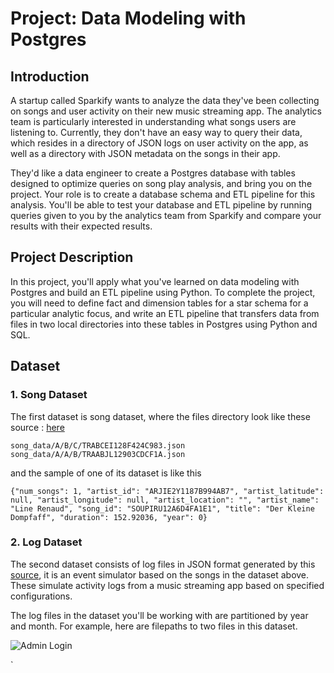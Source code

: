 # Project: Data Modeling with Postgres 

## Introduction 

A startup called Sparkify wants to analyze the data they've been collecting on songs and user activity on their new music streaming app. The analytics team is particularly interested in understanding what songs users are listening to. Currently, they don't have an easy way to query their data, which resides in a directory of JSON logs on user activity on the app, as well as a directory with JSON metadata on the songs in their app.

They'd like a data engineer to create a Postgres database with tables designed to optimize queries on song play analysis, and bring you on the project. Your role is to create a database schema and ETL pipeline for this analysis. You'll be able to test your database and ETL pipeline by running queries given to you by the analytics team from Sparkify and compare your results with their expected results.

## Project Description

In this project, you'll apply what you've learned on data modeling with Postgres and build an ETL pipeline using Python. To complete the project, you will need to define fact and dimension tables for a star schema for a particular analytic focus, and write an ETL pipeline that transfers data from files in two local directories into these tables in Postgres using Python and SQL.

## Dataset
### 1. Song Dataset 

The first dataset is song dataset, where the files directory look like these
source : [here](https://labrosa.ee.columbia.edu/millionsong/)

 `song_data/A/B/C/TRABCEI128F424C983.json`
<br>
 `song_data/A/A/B/TRAABJL12903CDCF1A.json`
 
 and the sample of one of its dataset is like this 
 
`{"num_songs": 1, "artist_id": "ARJIE2Y1187B994AB7", "artist_latitude": null, "artist_longitude": null, "artist_location": "", "artist_name": "Line Renaud", "song_id": "SOUPIRU12A6D4FA1E1", "title": "Der Kleine Dompfaff", "duration": 152.92036, "year": 0}`

### 2. Log Dataset 
The second dataset consists of log files in JSON format generated by this [source](https://github.com/Interana/eventsim), it is an
event simulator based on the songs in the dataset above. These simulate activity logs from a music streaming app based on specified configurations.

The log files in the dataset you'll be working with are partitioned by year and month. For example, here are filepaths to two files in this dataset.

![Admin Login](https://github.com/ridhanf/FSW5-RFadhil-06-Challenge/blob/feature/dashboard/preview/admin-login.png?raw=true)
 
 
`
